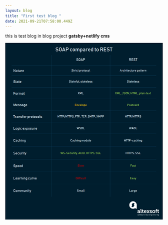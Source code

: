 ```yaml
---
layout: blog
title: "First test blog "
date: 2021-09-21T07:58:00.449Z
---
```

this is test blog in blog project **gatsby+netlify cms**

![SOAP vs REST](/images/uploads/rest-and-soap-comparing.png "Comparison of SAOP and REST")